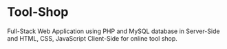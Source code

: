 # Tool-Shop
 Full-Stack Web Application using PHP and MySQL database in Server-Side and HTML, CSS, JavaScript Client-Side for online tool shop.
